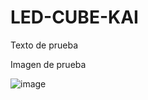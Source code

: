 # LED-CUBE-KAI

Texto de prueba


Imagen de prueba

![image](https://github.com/Aratzd2003/LED-CUBE-KAI/assets/156079021/cf974dd4-3720-4e7d-95d8-482c0b09cb90)
